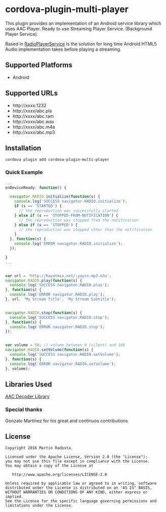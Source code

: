 # cordova-plugin-multi-player

This plugin provides an implementation of an Android service library which uses AAC Player. Ready to use Streaming Player Service. (Background Player Service).

Based in [RadioPlayerService](https://github.com/iammert/RadioPlayerService) is the solution for long time Android HTML5 Audio implementation takes before playing a streaming.


## Supported Platforms

- Android


## Supported URLs

- http://xxxx:1232
- http://xxxx/abc.pls
- http://xxxx/abc.ram
- http://xxxx/abc.wax
- http://xxxx/abc.m4a
- http://xxxx/abc.mp3


## Installation

    cordova plugin add cordova-plugin-multi-player


### Quick Example
```js
...
onDeviceReady: function() {

  navigator.RADIO.initialize(function(s) {
    console.log('SUCCESS navigator.RADIO.initialize');
    if (s == 'STARTED') {
      // the reproduction was successfully started
    } else if (s == 'STOPPED-FROM-NOTIFICATION') {
      // the reproduction was stopped from the notification
    } else if (s == 'STOPPED') {
      // the reproduction was stopped other than the notification
    }
  }, function(s) {
    console.log('ERROR navigator.RADIO.initialize');
  });

}
...


var url = 'http://hayatmix.net/;yayin.mp3.m3u';
navigator.RADIO.play(function(s) {
  console.log('SUCCESS navigator.RADIO.play');
}, function(s) {
  console.log('ERROR navigator.RADIO.play');
}, url, 'My Stream Title', 'My Stream Subtitle');


navigator.RADIO.stop(function(s) {
  console.log('SUCCESS navigator.RADIO.stop');
}, function(s) {
  console.log('ERROR navigator.RADIO.stop');
});


var volume = 50; // volume between 0 (silent) and 100
navigator.RADIO.setVolume(function(s) {
  console.log('SUCCESS navigator.RADIO.setVolume');
}, function(s) {
  console.log('ERROR navigator.RADIO.setVolume');
}, volume);
```


## Libraries Used ##

[AAC Decoder Library](https://github.com/vbartacek/aacdecoder-android)



### Special thanks
Gonzalo Martinez for his great and continuos contributions



License
--------


    Copyright 2016 Martin Radosta.

    Licensed under the Apache License, Version 2.0 (the "License");
    you may not use this file except in compliance with the License.
    You may obtain a copy of the License at

       http://www.apache.org/licenses/LICENSE-2.0

    Unless required by applicable law or agreed to in writing, software
    distributed under the License is distributed on an "AS IS" BASIS,
    WITHOUT WARRANTIES OR CONDITIONS OF ANY KIND, either express or implied.
    See the License for the specific language governing permissions and
    limitations under the License.
